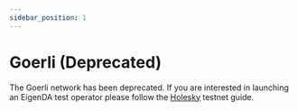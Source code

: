 ```yaml
---
sidebar_position: 1
---
```

# Goerli (Deprecated)

The Goerli network has been deprecated. If you are interested in launching an
EigenDA test operator please follow the [Holesky](./holesky) testnet guide.
